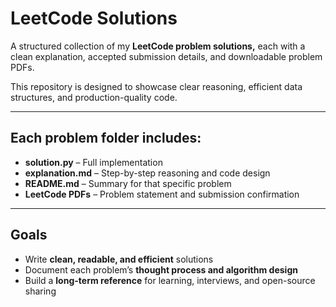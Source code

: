 # LeetCode Solutions

A structured collection of my **LeetCode problem solutions,** each with a clean explanation, accepted submission details, and downloadable problem PDFs.

This repository is designed to showcase clear reasoning, efficient data structures, and production-quality code.

---

## Each problem folder includes:
- **solution.py** – Full implementation
- **explanation.md** – Step-by-step reasoning and code design
- **README.md** – Summary for that specific problem
- **LeetCode PDFs** – Problem statement and submission confirmation

---

## Goals
- Write **clean, readable, and efficient** solutions  
- Document each problem’s **thought process and algorithm design**  
- Build a **long-term reference** for learning, interviews, and open-source sharing  
